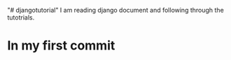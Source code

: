 "# djangotutorial" 
I am reading django document and following through the tutotrials.

# In my first commit
